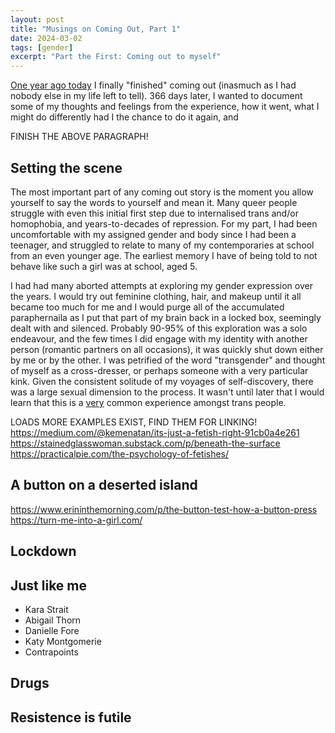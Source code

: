 ```yaml
---
layout: post
title: "Musings on Coming Out, Part 1"
date: 2024-03-02
tags: [gender] 
excerpt: "Part the First: Coming out to myself"
---
```


[One year ago today](https://www.instagram.com/p/CpSOTeAs0Oh/) I finally "finished" coming out (inasmuch as I had nobody else in my life left to tell). 366 days later, I wanted to document some of my thoughts and feelings from the experience, how it went, what I might do differently had I the chance to do it again, and  

FINISH THE ABOVE PARAGRAPH!

## Setting the scene

The most important part of any coming out story is the moment you allow yourself to say the words to yourself and mean it. Many queer people struggle with even this initial first step due to internalised trans and/or homophobia, and years-to-decades of repression. For my part, I had been uncomfortable with my assigned gender and body since I had been a teenager, and struggled to relate to many of my contemporaries at school from an even younger age. The earliest memory I have of being told to not behave like such a girl was at school, aged 5. 

I had had many aborted attempts at exploring my gender expression over the years. I would try out feminine clothing, hair, and makeup until it all became too much for me and I would purge  all of the accumulated paraphernaila as I put that part of my brain back in a locked box, seemingly dealt with and silenced. Probably 90-95% of this exploration was a solo endeavour, and the few times I did engage with my identity with another person (romantic partners on all occasions), it was quickly shut down either by me or by the other. I was petrified of the word "transgender" and thought of myself as a cross-dresser, or perhaps someone with a very particular kink. Given the consistent solitude of my voyages of self-discovery, there was a large sexual dimension to the process. It wasn't until later that I would learn that this is a [very](https://genderdysphoria.fyi/en/am-i-trans#consider-that-it-s-rarely-just-a-fetish) common experience amongst trans people.

LOADS MORE EXAMPLES EXIST, FIND THEM FOR LINKING!
https://medium.com/@kemenatan/its-just-a-fetish-right-91cb0a4e261
https://stainedglasswoman.substack.com/p/beneath-the-surface
https://practicalpie.com/the-psychology-of-fetishes/

## A button on a deserted island
https://www.erininthemorning.com/p/the-button-test-how-a-button-press
https://turn-me-into-a-girl.com/

## Lockdown


## Just like me
- Kara Strait
- Abigail Thorn
- Danielle Fore
- Katy Montgomerie
- Contrapoints

## Drugs


## Resistence is futile

